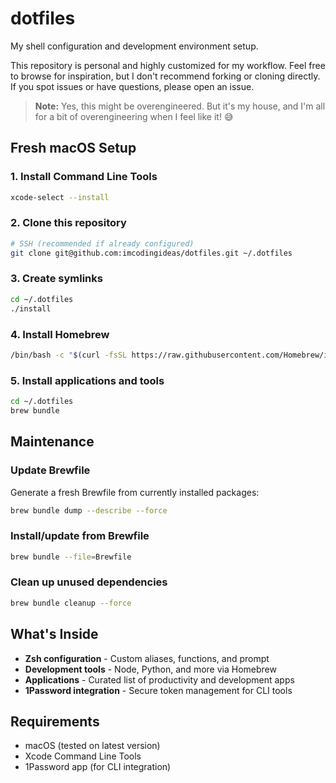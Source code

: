 # dotfiles
My shell configuration and development environment setup.

This repository is personal and highly customized for my workflow. Feel free to browse for inspiration, but I don't recommend forking or cloning directly. If you spot issues or have questions, please open an issue.

> **Note:** Yes, this might be overengineered. But it's my house, and I'm all for a bit of overengineering when I feel like it! 😅

## Fresh macOS Setup

### 1. Install Command Line Tools
```zsh
xcode-select --install
```

### 2. Clone this repository
```zsh
# SSH (recommended if already configured)
git clone git@github.com:imcodingideas/dotfiles.git ~/.dotfiles
```

### 3. Create symlinks
```zsh
cd ~/.dotfiles
./install
```

### 4. Install Homebrew
```zsh
/bin/bash -c "$(curl -fsSL https://raw.githubusercontent.com/Homebrew/install/HEAD/install.sh)"
```

### 5. Install applications and tools
```zsh
cd ~/.dotfiles
brew bundle
```

## Maintenance

### Update Brewfile

Generate a fresh Brewfile from currently installed packages:
```zsh
brew bundle dump --describe --force
```

### Install/update from Brewfile
```zsh
brew bundle --file=Brewfile
```

### Clean up unused dependencies
```zsh
brew bundle cleanup --force
```

## What's Inside

- **Zsh configuration** - Custom aliases, functions, and prompt
- **Development tools** - Node, Python, and more via Homebrew
- **Applications** - Curated list of productivity and development apps
- **1Password integration** - Secure token management for CLI tools

## Requirements

- macOS (tested on latest version)
- Xcode Command Line Tools
- 1Password app (for CLI integration)